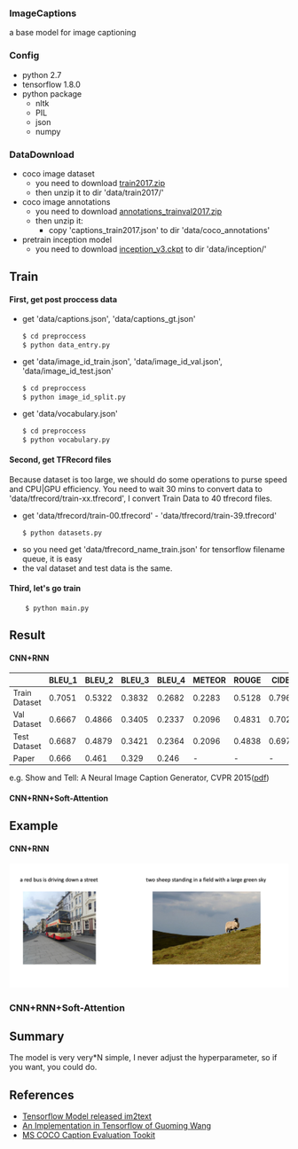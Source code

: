 ### ImageCaptions
a base model for image captioning

### Config
- python 2.7
- tensorflow 1.8.0
- python package 
    * nltk
    * PIL
    * json
    * numpy

### DataDownload
- coco image dataset
    * you need to download [train2017.zip](http://images.cocodataset.org/zips/train2017.zip)
    * then unzip it to dir 'data/train2017/'
- coco image annotations
    * you need to download [annotations_trainval2017.zip](http://images.cocodataset.org/annotations/annotations_trainval2017.zip)
    * then unzip it:
        * copy 'captions_train2017.json' to dir 'data/coco_annotations'
- pretrain inception model
    * you need to download [inception_v3.ckpt](http://download.tensorflow.org/models/inception_v3_2016_08_28.tar.gz
) to dir 'data/inception/'

## Train
#### First, get post proccess data
- get 'data/captions.json', 'data/captions_gt.json'
    ```shell
    $ cd preproccess
    $ python data_entry.py    
    ```
- get 'data/image_id_train.json', 'data/image_id_val.json', 'data/image_id_test.json'
    ```shell
    $ cd preproccess
    $ python image_id_split.py    
    ```
- get 'data/vocabulary.json'
    ```shell
    $ cd preproccess
    $ python vocabulary.py    
    ```
#### Second, get TFRecord files
Because dataset is too large, we should do some operations to purse speed and CPU|GPU efficiency.
You need to wait 30 mins to convert data to 'data/tfrecord/train-xx.tfrecord', I convert Train Data to 40 tfrecord files.
* get 'data/tfrecord/train-00.tfrecord' - 'data/tfrecord/train-39.tfrecord'
    ```shell
    $ python datasets.py    
    ```
* so you need get 'data/tfrecord_name_train.json' for tensorflow filename queue, it is easy
* the val dataset and test data is the same.
    
#### Third, let's go train
```shell
    $ python main.py    
```

## Result
#### CNN+RNN
|  | BLEU_1 | BLEU_2 | BLEU_3 | BLEU_4 | METEOR | ROUGE | CIDEr |
| ------ | ------ | ------ | ------ | ------ | ------ | ------ | ------ |
| Train Dataset | 0.7051 | 0.5322 | 0.3832 | 0.2682 | 0.2283 | 0.5128 | 0.7968 |
| Val Dataset | 0.6667 | 0.4866 | 0.3405 | 0.2337 | 0.2096 | 0.4831 | 0.7024 |
| Test Dataset | 0.6687 | 0.4879 | 0.3421 | 0.2364 | 0.2096 | 0.4838 | 0.6972 |
| Paper | 0.666 | 0.461 | 0.329 | 0.246 | - | - | - |

e.g. Show and Tell: A Neural Image Caption Generator, CVPR 2015([pdf](https://arxiv.org/pdf/1411.4555.pdf))

#### CNN+RNN+Soft-Attention


## Example
#### CNN+RNN
![examples](data/examples/example1.png)

### CNN+RNN+Soft-Attention

## Summary
The model is very very*N simple, I never adjust the hyperparameter, so if you want, you could do.

## References
- [Tensorflow Model released im2text](https://github.com/tensorflow/models/tree/master/research/im2txt)
- [An Implementation in Tensorflow of Guoming Wang](https://github.com/DeepRNN/image_captioning)
- [MS COCO Caption Evaluation Tookit](https://github.com/tylin/coco-caption)
